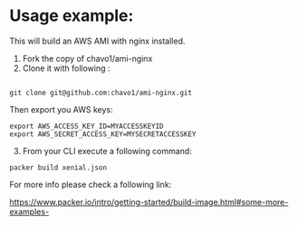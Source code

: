 # Usage example:

This will build an AWS AMI with nginx installed.

1.  Fork the copy of chavo1/ami-nginx
2.  Clone it with following :

```

git clone git@github.com:chavo1/ami-nginx.git

```
Then export you AWS keys:
```
export AWS_ACCESS_KEY_ID=MYACCESSKEYID
export AWS_SECRET_ACCESS_KEY=MYSECRETACCESSKEY
```
3. From your CLI execute a following command:

```
packer build xenial.json
``` 
For more info please check a following link:

https://www.packer.io/intro/getting-started/build-image.html#some-more-examples-
